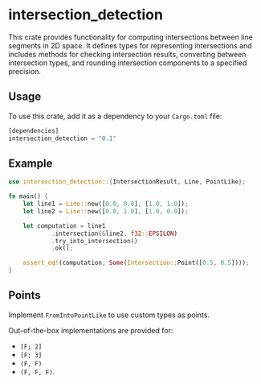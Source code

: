 # intersection_detection

This crate provides functionality for computing intersections between line segments in 2D space.
It defines types for representing intersections and includes methods for checking intersection results, 
converting between intersection types, and rounding intersection components to a specified precision.

## Usage

To use this crate, add it as a dependency to your `Cargo.toml` file:

```rust
[dependencies]
intersection_detection = "0.1"
```

## Example

```rust
use intersection_detection::{IntersectionResult, Line, PointLike};

fn main() {
    let line1 = Line::new([0.0, 0.0], [1.0, 1.0]);
    let line2 = Line::new([0.0, 1.0], [1.0, 0.0]);

    let computation = line1
            .intersection(&line2, f32::EPSILON)
            .try_into_intersection()
            .ok();

    assert_eq!(computation, Some(Intersection::Point([0.5, 0.5])));
}
```

## Points

Implement `FromIntoPointLike` to use custom types as points. 

Out-of-the-box implementations are provided for:
- `[F; 2]`
- `[F; 3]`
- `(F, F)`
- `(F, F, F)`.
